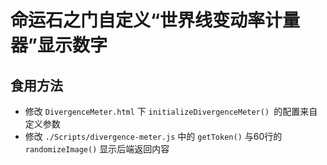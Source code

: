 # 命运石之门自定义“世界线变动率计量器”显示数字
## 食用方法
- 修改 `DivergenceMeter.html` 下 `initializeDivergenceMeter() `的配置来自定义参数
- 修改 `./Scripts/divergence-meter.js` 中的 `getToken()` 与60行的 `randomizeImage()` 显示后端返回内容
